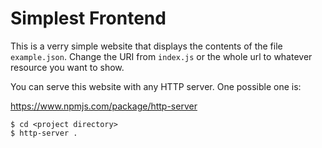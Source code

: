 # Simplest Frontend

This is a verry simple website that displays the contents of the file
`example.json`. Change the URI from `index.js` or the whole url to whatever resource
you want to show.

You can serve this website with any HTTP server. One possible one is:

https://www.npmjs.com/package/http-server

```
$ cd <project directory>
$ http-server .
```
